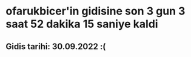 # ofarukbicer'in gidisine son 3 gun 3 saat 52 dakika 15 saniye kaldi

## Gidis tarihi: 30.09.2022 :(